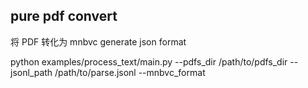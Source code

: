 ## pure pdf convert

将 PDF 转化为 mnbvc generate json format

python examples/process_text/main.py --pdfs_dir /path/to/pdfs_dir --jsonl_path /path/to/parse.jsonl --mnbvc_format